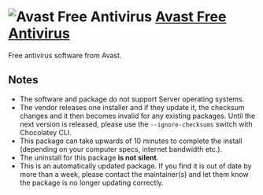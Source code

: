 # ![Avast Free Antivirus](https://cdn.jsdelivr.net/gh/pauby/ChocoPackages@6cf2f9f5/icons/avastfreeantivirus.png "Avast Free Antivirus") [Avast Free Antivirus](https://chocolatey.org/packages/avastfreeantivirus)

Free antivirus software from Avast.

## Notes

- The software and package do not support Server operating systems.
- The vendor releases one installer and if they update it, the checksum changes and it then becomes invalid for any existing packages. Until the next version is released, please use the `--ignore-checksums` switch with Chocolatey CLI.
- This package can take upwards of 10 minutes to complete the install (depending on your computer specs, internet bandwidth etc.).
- The uninstall for this package **is not silent**.
- This is an automatically updated package. If you find it is out of date by more than a week, please contact the maintainer(s) and let them know the package is no longer updating correctly.
